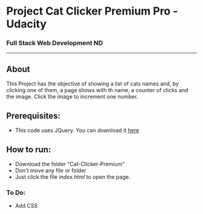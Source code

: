 # Project Cat Clicker Premium Pro - Udacity
### Full Stack Web Development ND
_______________________
## About

This Project has the objective of showing a list of cats names and, by clicking one of them, a page shows with th name, a counter of clicks and the image. 
Click the image to increment one number.

## Prerequisites:

- This code uses JQuery. You can download it [here](https://jquery.com/download/)

## How to run:

- Download the folder "Cat-Clicker-Premium"
- Don't move any file or folder
- Just click the file *index.html* to open the page.

### To Do:

- Add CSS
